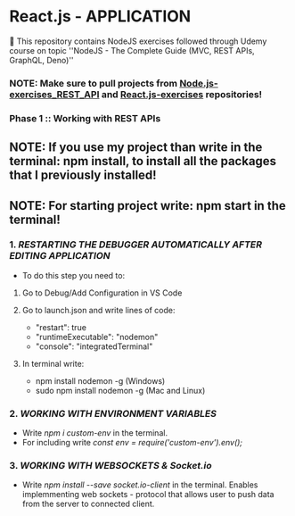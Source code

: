 # React.js - APPLICATION
📝 This repository contains NodeJS exercises followed through Udemy course on topic ''NodeJS - The Complete Guide (MVC, REST APIs, GraphQL, Deno)''

### NOTE: Make sure to pull projects from [Node.js-exercises_REST_API](https://github.com/merima98/Node.js-exercises_REST_API) and [React.js-exercises](https://github.com/merima98/React.js-exercises) repositories! 
  

### Phase 1 :: Working with REST APIs

## NOTE: If you use my project than write in the terminal: npm install, to install all the packages that I previously installed!

## NOTE: For starting project write: npm start in the terminal!  
 
 
### 1. *RESTARTING THE DEBUGGER AUTOMATICALLY AFTER EDITING APPLICATION*

- To do this step you need to:

1. Go to Debug/Add Configuration in VS Code

2. Go to launch.json and write lines of code:

   - "restart": true
   - "runtimeExecutable": "nodemon"
   - "console": "integratedTerminal"
   
3. In terminal write:

   - npm install nodemon -g (Windows)   
   - sudo npm install nodemon -g (Mac and Linux) 
   
### 2. *WORKING WITH ENVIRONMENT VARIABLES*

- Write *npm i custom-env* in the terminal. 
- For including write *const env = require('custom-env').env();*

### 3. *WORKING WITH WEBSOCKETS & Socket.io*

- Write *npm install --save socket.io-client* in the terminal. Enables implemmenting web sockets - protocol that allows user to push data from the server to connected client.
	 
 
	

 



	 
  
  
